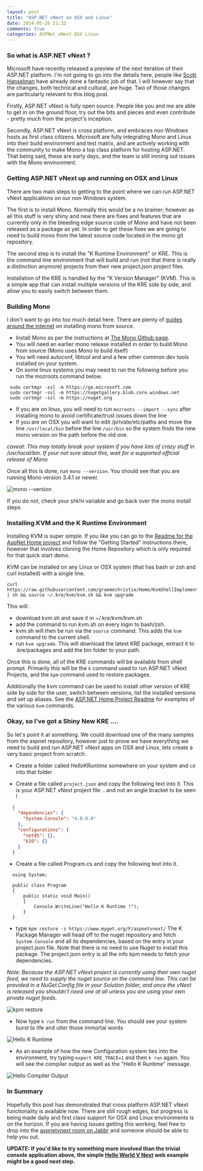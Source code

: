 ```yaml
---
layout: post
title: "ASP.NET vNext on OSX and Linux"
date: 2014-05-26 21:32
comments: true
categories: ASPNet vNext OSX Linux
---
```


### So what is ASP.NET vNext ?

Microsoft have recently released a preview of the next iteration of their ASP.NET platform. I'm not going to go into the details here, people like [Scott Hanselman](http://www.hanselman.com/blog/IntroducingASPNETVNext.aspx) have already done a fantastic job of that. I will however say that the changes, both technical and cultural, are huge. Two of those changes are particularly relevant to this blog post.

Firstly, ASP.NET vNext is fully open source. People like you and me are able to get in on the ground floor, try out the bits and pieces and even contribute -  pretty much from the project's inception.

Secondly, ASP.NET vNext is cross platform, and embraces non Windows hosts as first class citizens. Microsoft are fully integrating Mono and Linux into their build environment and test matrix, and are actively working with the community to make Mono a top class platform for hosting ASP.NET. That being said, these are early days, and the team is still ironing out issues with the Mono environment.

### Getting ASP.NET vNext up and running on OSX and Linux

There are two main steps to getting to the point where we can run ASP.NET vNext applications on our non Windows system.

The first is to install Mono. Normally this would be a no brainer; however as all this stuff is very shiny and new there are fixes and features that are currently only in the bleeding edge source code of Mono and have not been released as a package as yet. In order to get these fixes we are going to need to build mono from the latest source code located in the mono git repository.

The second step is to install the "K Runtime Environment" or KRE. This is the command line environment that will build and run (not that there is really a distinction anymore) projects from their new project.json project files.

Installation of the KRE is handled by the "K Version Manager" (KVM). This is a simple app that can install multiple versions of the KRE side by side, and allow you to easily switch between them.

### Building Mono

I don't want to go into too much detail here. There are plenty of [guides around the internet](http://www.mono-project.com/Compiling_Mono) on installing mono from source.

* Install Mono as per the instructions at [The Mono Github page](https://github.com/mono/mono).
* You will need an earlier mono release installed in order to build Mono from source (Mono uses Mono to build itself)
* You will need autoconf, libtool and and a few other common dev tools installed on your system.
* On some linux systems you may need to run the following before you run the mozroots command below.
```
 sudo certmgr -ssl -m https://go.microsoft.com
 sudo certmgr -ssl -m https://nugetgallery.blob.core.windows.net
 sudo certmgr -ssl -m https://nuget.org
```
* If you are on linux, you will need to run `mozroots --import --sync` after installing mono to avoid certificate/trust issues down the line
* If you are on OSX you will want to edit /private/etc/paths and move the line `/usr/local/bin` before the line `/usr/bin` so the system finds the new mono version on the path before the old one.

 _caveat: This may totally break your system if you have lots of crazy stuff in /usr/local/bin. If your not sure about this, wait for a supported official release of Mono_

Once all this is done, run `mono --version`. You should see that you are running Mono version 3.4.1 or newer.

![mono --version](https://s3-ap-southeast-1.amazonaws.com/uploads-ap.hipchat.com/36968/482094/fPMtOGUiN1vyLzx/upload.png)  

If you do not, check your `$PATH` variable and go back over the mono install steps.

### Installing KVM and the K Runtime Environment

Installing KVM is super simple. If you like you can go to the [Readme for the AspNet Home project](https://github.com/graemechristie/Home/tree/KvmShellImplementation#osxlinux) and follow the "Getting Started" instructions there, however that involves cloning the Home Repository which is only required for that quick start demo.

KVM can be installed on any Linux or OSX system (that has bash or zsh and curl installed) with a single line.

```
curl https://raw.githubusercontent.com/graemechristie/Home/KvmShellImplementation/kvmsetup.sh | sh && source ~/.kre/kvm/kvm.sh && kvm upgrade
```

This will:

* download kvm.sh and save it in ~/.kre/kvm/kvm.sh
* add the command to run kvm.sh on every login to bash/zsh.
* kvm.sh will then be run via the `source` command. This adds the `kvm` command to the current shell.
* run `kvm upgrade`. This will download the latest KRE package, extract it to .kre/packages and add the bin folder to your path.

Once this is done, all of the KRE commands will be available from shell prompt. Primarily this will be the `k` command used to run ASP.NET vNext Projects, and the `kpm` command used to restore packages.

Additionally the kvm command can be used to install other version of KRE side by side for the user, switch between versions, list the installed versions and set up aliases. See the [ASP.NET Home Project Readme](https://github.com/graemechristie/Home/tree/KvmShellImplementation#running-the-samples) for examples of the various `kvm` commands.

### Okay, so I've got a Shiny New KRE ....

So let's point it at something. We could download one of the many samples from the aspnet repository, however just to prove we have everything we need to build and run ASP.NET vNext apps on OSX and Linux, lets create a very basic project from scratch.

* Create a folder called _HelloKRuntime_ somewhere on your system and `cd` into that folder

* Create a file called `project.json` and copy the following text into it. This is your ASP.NET vNext project file .. and not an angle bracket to be seen !
```json
  {
    "dependencies": {
      "System.Console": "4.0.0.0"
    },
    "configurations": {
      "net45": {},
      "k10": {}
    }
  }
```

* Create a file called Program.cs and copy the following text into it.
```aspx-cs
  using System;

  public class Program
  {
      public static void Main()
      {
          Console.WriteLine("Hello K Runtime !");
      }
  }
```

* type `kpm restore -s https://www.myget.org/F/aspnetvnext/`
 The K Package Manager will head off to the nuget repository and fetch `System.Console` and all its dependencies, based on the entry in your project.json file. Note that there is no need to use Nuget to install this package. The project.json entry is all the info kpm needs to fetch your dependencies.

 _Note: Because the ASP.NET vNext project is currently using their own nuget feed, we need to supply the nuget source on the command line. This can be provided in a NuGet.Config file in your Solution folder, and once the vNext is released you shouldn't need one at all unless you are using your own private nuget feeds._

 ![kpm restore](https://s3-ap-southeast-1.amazonaws.com/uploads-ap.hipchat.com/36968/482094/VORbSwiBWtopBnQ/upload.png)

* Now type `k run` from the command line. You should see your system burst to life and utter those immortal words

 ![Hello K Runtime](https://s3-ap-southeast-1.amazonaws.com/uploads-ap.hipchat.com/36968/482094/tAex4VvNajwBtUS/upload.png)

* As an example of how the new Configuration system ties into the environment, try typing `export KRE_TRACE=1` and then `k run` again. You will see the compiler output as well as the "Hello K Runtime" message.

 ![Hello Compiler Output](https://s3-ap-southeast-1.amazonaws.com/uploads-ap.hipchat.com/36968/482094/iSZ9yKiAaxzlWdO/upload.png)


### In Summary

Hopefully this post has demonstrated that cross platform ASP.NET vNext functionality is available now. There are still rough edges, but progress is being made daily and first class support for OSX and Linux environments is on the horizon. If you are having issues getting this working, feel free to drop into the [aspnetvnext room on Jabbr](https://jabbr.net/#/rooms/AspNetvNext) and someone should be able to help you out.

**UPDATE: If you'd like to try something more involved than the trivial console application above, the simple [Hello World V Next](https://github.com/davidfowl/HelloWorldVNext) web example might be a good next step.**
